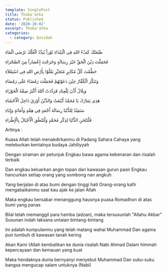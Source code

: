 ```yaml
---
template: SinglePost
title: Thoba'atka
status: Published
date: '2020-10-02'
excerpt: Thoba'atka
categories:
  - category: Qosidah
---
```


طَبَعَتْكَ كَفْءُ اللهِ فِي الْبَيْدَاءِ
نُوْراً يُبَدِّدُ الْعُلْكَ تَرْضَى الْمَاءِ


فَحَمَلْتَ دِيْنَ الْحَقِّ خَيْرَ رِسَالَةٍ
وَخَرَجْتَ إِعْصَاراً مِنَ الصَّحْرَاءِ

حَطَّمْتَ كُلَّ مُكَابِرٍ مُتَجَبِّرٍ
يَعْلُوْا بِأَرْضِ اللهِ فِي اسْتِعْلاَءِ

وَتَنَكَّرَ الْكُفَّارُ حِيْنَ دَعَوْتَهُمْ
فَحَمَلْتَ رَمْضَاءَ عَلَى رَمْضَاءِ

وَبِلَالُ أَذَّنَ لِلْعِبَادِ فَرَدَّدَتْ
اَللهُ أَكْبَرُ ضِمَّةُ الْجَوْزَاءِ



هَذِي ثِمَارُكَ يَا مُحَمَّدُ أَيْنَعَتْ
وَالدِّيْنُ أَوْرَقَ دَاخِلَ الْأَحْشَاءِ

سَنَعِيْدُ لِلدُّنْيَا رِسَالَةَ أَحْمَدٍ
فِي هِمَّةٍ وَأَمَانَةٍ وَإِبَاءِ


فَلْتَنْحَنِ الدُّنْيَا لِذِكْرِ مُحَمَّدٍ
وَلْتَنْطُقِ الْأَجْيَالُ بِالْإِطْرَاءِ





Artinya :

Kuasa Allah telah menakdirkanmu di Padang Sahara
Cahaya yang meleburkan kentalnya budaya Jahiliyyah

Dengan siraman air petunjuk
Engkau bawa agama kebenaran dan risalah terbaik

Dan engkau keluarkan angin topan dari kawasan gurun pasir
Engkau hancurkan setiap orang yang sombong nan angkuh

Yang berjalan di atas bumi dengan tinggi hati
Orang-orang kafir mengabaikanmu saat kau ajak ke jalan Allah

Maka engkau bersabar menanggung hausnya puasa Romadhon
di atas bumi yang panas

Bilal telah memanggil para hamba (adzan), maka tersusunlah "Allahu Akbar"
Susunan indah laksana untaian bintang-bintang

Ini adalah kumpulanmu yang telah matang wahai Muhammad
Dan agama pun tumbuh di kawasan tanah kering

Akan Kami (Allah kembalikan ke dunia risalah Nabi Ahmad
Dalam himmah kepercayaan dan kemauan yang kuat

Maka hendaknya dunia bernyanyi menyebut Muhammad
Dan suku-suku bangsa mengucap salam untuknya (Nabi)

